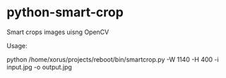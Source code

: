 # python-smart-crop
Smart crops images uisng OpenCV

Usage:

python /home/xorus/projects/reboot/bin/smartcrop.py -W 1140 -H 400 -i input.jpg -o output.jpg
